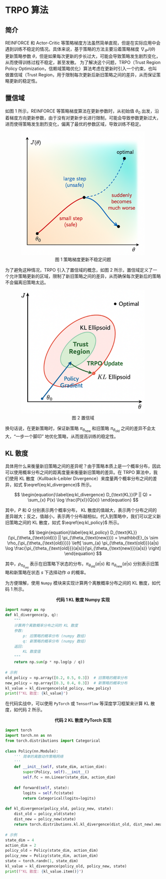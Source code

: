 # TRPO 算法

## 简介

$\text{REINFORCE}$ 和 $\text{Actor-Critic}$ 等策略梯度方法虽然简单直观，但是在实际应用中会遇到训练不稳定的情况。具体来说，基于策略的方法主要沿着策略梯度 $\nabla_\theta J(\theta)$ 更新策略参数 $\theta$，但是如果每次更新的步长过大，可能会导致策略发生剧烈变化，从而使得训练过程不稳定，甚至发散。 为了解决这个问题，TRPO（Trust Region Policy Optimization，信赖域策略优化）算法考虑在更新时引入一个约束，也叫做置信域（$\text{Trust Region}$，用于限制每次更新后新旧策略之间的差异，从而保证策略更新的稳定性。

## 置信域

如图 1 所示，$\text{REINFORCE}$ 等策略梯度算法在更新参数时，从初始值 $\theta_0$ 出发，沿着梯度方向更新参数，由于没有对更新步长进行限制，可能会导致参数更新过大，进而使得策略发生剧烈变化，偏离了最优的参数区域，导致训练不稳定。

<div align=center>
<img width="400" src="figs/unstable_update.png"/>
<figcaption style="font-size: 14px;">图 1 策略梯度更新不稳定问题</figcaption>
</div>

为了避免这种情况，TRPO 引入了置信域的概念，如图 2 所示，置信域定义了一个允许策略更新的区域，限制了新旧策略之间的差异，从而确保每次更新后的策略不会偏离旧策略太远。

<div align=center>
<img width="400" src="figs/trust_region.png"/>
<figcaption style="font-size: 14px;">图 2 置信域</figcaption>
</div>

换句话说，在更新策略时，保证新策略 $\pi_{\theta_{\text{new}}}$ 和旧策略 $\pi_{\theta_{\text{old}}}$ 之间的差异不会太大，“一步一个脚印” 地优化策略，从而提高训练的稳定性。

## KL 散度

具体用什么来衡量新旧策略之间的差异呢？由于策略本质上是一个概率分布，因此可以使用概率分布之间的距离度量来衡量新旧策略的差异。在 $\text{TRPO}$ 算法中，我们使用 $\text{KL}$ 散度（$\text{Kullback-Leibler Divergence}$）来度量两个概率分布之间的差异，如式 $\eqref{eq:kl_divergence}$ 所示。

$$
\begin{equation}\label{eq:kl_divergence}
D_{\text{KL}}(P || Q) = \sum_{x} P(x) \log \frac{P(x)}{Q(x)}
\end{equation}
$$

其中，$P$ 和 $Q$ 分别表示两个概率分布， $\text{KL}$ 散度的值越大，表示两个分布之间的差异越大；反之，值越小，表示两个分布越相似。代入到策略中，我们可以定义新旧策略之间的 $\text{KL}$ 散度，如式 $\eqref{eq:kl_policy}$ 所示。

$$
\begin{equation}\label{eq:kl_policy}
D_{\text{KL}}(\pi_{\theta_{\text{old}}} || \pi_{\theta_{\text{new}}}) = \mathbb{E}_{s \sim \rho_{\pi_{\theta_{\text{old}}}}} \left[ \sum_{a} \pi_{\theta_{\text{old}}}(a|s) \log \frac{\pi_{\theta_{\text{old}}}(a|s)}{\pi_{\theta_{\text{new}}}(a|s)} \right]
\end{equation}
$$

其中，$\rho_{\pi_{\theta_{\text{old}}}}$ 表示在旧策略下状态的分布，$\pi_{\theta_{\text{old}}}(a|s)$ 和 $\pi_{\theta_{\text{new}}}(a|s)$ 分别表示旧策略和新策略在状态 $s$ 下选择动作 $a$ 的概率。

为方便理解，使用 `Numpy` 模块来实现计算两个离散概率分布之间的 $\text{KL}$ 散度，如代码 1 所示。
<div style="text-align: center;">
    <figcaption style="font-size: 14px;"> <b>代码 1 KL 散度 Numpy 实现</b> </figcaption>
</div>

```python
import numpy as np
def kl_divergence(p, q):
    """
    计算两个离散概率分布之间的 KL 散度
    参数:
        p: 旧策略的概率分布 (numpy 数组)
        q: 新策略的概率分布 (numpy 数组)
    返回:
        KL 散度值
    """
    return np.sum(p * np.log(p / q))

# 示例
old_policy = np.array([0.2, 0.5, 0.3])  # 旧策略的概率分布
new_policy = np.array([0.3, 0.4, 0.3])  # 新策略的概率分布
kl_value = kl_divergence(old_policy, new_policy)
print(f"KL 散度: {kl_value}")
```

在代码实战中，可以使用 `PyTorch` 或 `TensorFlow` 等深度学习框架来计算 $\text{KL}$ 散度，如代码 2 所示。

<div style="text-align: center;">
    <figcaption style="font-size: 14px;"> <b>代码 2 KL 散度 PyTorch 实现</b> </figcaption>
</div>

```python
import torch
import torch.nn as nn
from torch.distributions import Categorical

class Policy(nn.Module):
    ''' 简单的离散动作策略网络
    '''
    def __init__(self, state_dim, action_dim):
        super(Policy, self).__init__()
        self.fc = nn.Linear(state_dim, action_dim)

    def forward(self, state):
        logits = self.fc(state)
        return Categorical(logits=logits)

def kl_divergence(policy_old, policy_new, state):
    dist_old = policy_old(state)
    dist_new = policy_new(state)
    return torch.distributions.kl.kl_divergence(dist_old, dist_new).mean()

# 示例
state_dim = 4
action_dim = 2
policy_old = Policy(state_dim, action_dim)
policy_new = Policy(state_dim, action_dim)
state = torch.randn(1, state_dim)
kl_value = kl_divergence(policy_old, policy_new, state)
print(f"KL 散度: {kl_value.item()}")
```